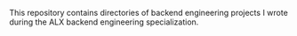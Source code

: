 This repository contains directories of backend engineering projects I wrote
during the ALX backend engineering specialization.
